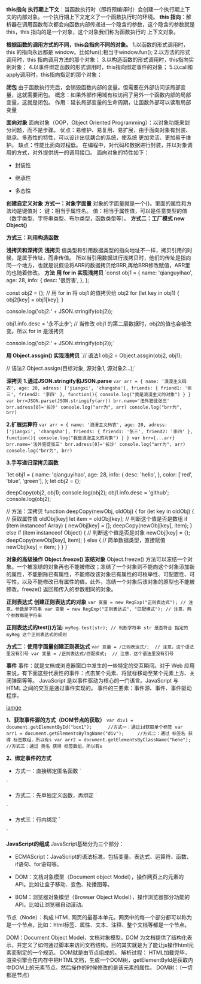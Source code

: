 **this指向**
**执行期上下文**：当函数执行时（即将预编译时）会创建一个执行期上下文的内部对象。一个执行期上下文定义了一个函数执行时的环境。
**this 指向**：解析器在调用函数每次都会向函数内部传递进一个隐含的参数，这个隐含的参数就是 this，this 指向的是一个对象，这个对象我们称为函数执行的 上下文对象。

**根据函数的调用方式的不同，this会指向不同的对象。**
1.以函数的形式调用时，this 的指向永远都是 window。比如fun();相当于window.fun();
2.以方法的形式调用时，this 指向调用方法的那个对象；
3.以构造函数的形式调用时，this指向实例对象；
4.以事件绑定函数的形式调用时，this指向绑定事件的对象；
5.以call和apply调用时，this指向指定的那个对象；

**闭包**
由于函数执行完后，会销毁函数内部的变量。但需要在外部访问该局部变量，这就需要闭包。
概念：如果外部作用域有权访问了另外一个函数内部的局部变量，这就是闭包。
作用：延长局部变量的生命周期，让函数外部可以读取局部变量

**面向对象**
面向对象（OOP，Object Oriented Programming）：以对象功能来划分问题，而不是步骤。
优点：易维护、易复用、易扩展，由于面向对象有封装、继承、多态性的特性，可以设计出低耦合的系统，使系统 更加灵活、更加易于维护。
缺点：性能比面向过程低。
在编程中，对代码和数据进行封装，并以对象调用的方式，对外提供统一的调用接口。
面向对象的特性如下：

* 封装性

* 继承性

* 多态性

**创建自定义对象**
**方式一：对象字面量**
对象的字面量就是一个{}。里面的属性和方法均是键值对：
键：相当于属性名。
值：相当于属性值，可以是任意类型的值（数字类型、字符串类型、布尔类型，函数类型等）。
**方式二：工厂模式 new Object()**

**方式三：利用构造函数**

**浅拷贝和深拷贝**
**浅拷贝**
值类型和引用数据类型的指向地址不一样，拷贝引用的时候，是属于传址，而非传值。
所以当引用数据进行浅拷贝时，他们的传址是指向同一个地方，也就是说假设将ARR的数据拷贝给BRR,再给BRR修改赋值，ARR里的也随着修改。
**方法**
**用 for in 实现浅拷贝**
`const obj1 = {
    name: 'qianguyihao',
    age: 28,
    info: {
        desc: '很厉害',
    },
};

const obj2 = {};
//  用 for in 将 obj1 的值拷贝给 obj2
for (let key in obj1) {
    obj2[key] = obj1[key];
}

console.log('obj2:' + JSON.stringify(obj2));

obj1.info.desc = '永不止步'; // 当修改 obj1 的第二层数据时，obj2的值也会被改变。所以  for in 是浅拷贝

console.log('obj2:' + JSON.stringify(obj2));`

**用 Object.assgin() 实现浅拷贝**
`// 语法1
obj2 = Object.assgin(obj2, obj1);

// 语法2
Object.assign(目标对象, 源对象1, 源对象2...);`

**深拷贝**
**1.通过JSON.stringify和JSON.parse**
`var arr = {
       name: '浪漫主义码农',
       age: 20,
       adress: ['jiangxi', 'changsha'],
       friends: {
           friend1: '张三',
           friend2: '李四'
       },
       function(){
           console.log("我是浪漫主义的对象")
       }
   }
   var brr=JSON.parse(JSON.stringify(arr))
   brr.name='法外狂徒张三'
   brr.adress[0]='长沙'
   console.log("arr为", arr)
   console.log("brr为", brr)`
   
   **2.扩展运算符**
   `var arr = {
       name: '浪漫主义码农',
       age: 20,
       adress: ['jiangxi', 'changsha'],
       friends: {
           friend1: '张三',
           friend2: '李四'
       },
       function(){
           console.log("我是浪漫主义的对象")
       }
   }
   var brr={...arr}
   brr.name='法外狂徒张三'
   brr.adress[0]='长沙'
   console.log("arr为", arr)
   console.log("brr为", brr)`
   
   **3.手写递归深拷贝函数**
   
  `let obj1 = {
    name: 'qianguyihao',
    age: 28,
    info: {
        desc: 'hello',
    },
    color: ['red', 'blue', 'green'],
};
let obj2 = {};

deepCopy(obj2, obj1);
console.log(obj2);
obj1.info.desc = 'github';
console.log(obj2);

// 方法：深拷贝
function deepCopy(newObj, oldObj) {
    for (let key in oldObj) {
        // 获取属性值 oldObj[key]
        let item = oldObj[key];
        // 判断这个值是否是数组
        if (item instanceof Array) {
            newObj[key] = [];
            deepCopy(newObj[key], item);
        } else if (item instanceof Object) {
            // 判断这个值是否是对象
            newObj[key] = {};
            deepCopy(newObj[key], item);
        } else {
            // 简单数据类型，直接赋值
            newObj[key] = item;
        }
    }
}`

**对象的高级操作**
**Object.freeze() 冻结对象**
Object.freeze() 方法可以冻结一个对象。一个被冻结的对象再也不能被修改；冻结了一个对象则不能向这个对象添加新的属性，不能删除已有属性，不能修改该对象已有属性的可枚举性、可配置性、可写性，以及不能修改已有属性的值。此外，冻结一个对象后该对象的原型也不能被修改。freeze() 返回和传入的参数相同的对象。


**正则表达式**
**创建正则表达式的对象**
`var 变量 = new RegExp("正则表达式"); // 注意，参数是字符串
var 变量 = new RegExp("正则表达式", "匹配模式"); // 注意，两个参数都是字符串`
  
  **正则表达式的test()方法:**
  `myReg.test(str); // 判断字符串 str 是否符合 指定的 myReg 这个正则表达式的规则`
  
  **方式二：使用字面量创建正则表达式**
  `var 变量 = /正则表达式/;  // 注意，这个语法里没有引号
	var 变量 = /正则表达式/匹配模式;  // 注意，这个语法里没有引号`
  
  
  **事件**
  事件：就是文档或浏览器窗口中发生的一些特定的交互瞬间。对于 Web 应用来说，有下面这些代表性的事件：点击某个元素、将鼠标移动至某个元素上方、关闭弹窗等等。
JavaScript 是以事件驱动为核心的一门语言。JavaScript 与 HTML 之间的交互是通过事件实现的。
事件的三要素：事件源、事件、事件驱动程序。

[iamge](https://camo.githubusercontent.com/30c50dd6ef77dca23ca4d744170980ce9c8c9bf44885ba6f3ee7704a06328767/687474703a2f2f696d672e736d79687661652e636f6d2f32303138303132365f313535332e706e67)

**1、获取事件源的方式（DOM节点的获取）**
`var div1 = document.getElementById("box1");      //方式一：通过id获取单个标签
var arr1 = document.getElementsByTagName("div");     //方式二：通过 标签名 获得 标签数组，所以有s
var arr2 = document.getElementsByClassName("hehe");  //方式三：通过 类名 获得 标签数组，所以有s`

**2、绑定事件的方式**
* 方式一：直接绑定匿名函数
`<div id="box1" ></div>
<script type="text/javascript">
    var div1 = document.getElementById("box1");
    //绑定事件的第一种方式
    div1.onclick = function () {
        alert("我是弹出的内容");
    }
</script>`

* 方式二：先单独定义函数，再绑定
`<div id="box1" ></div>
<script type="text/javascript">
    var div1 = document.getElementById("box1");
    //绑定事件的第二种方式
    div1.onclick = fn;   //注意，这里是fn，不是fn()。fn()指的是返回值。
    //单独定义函数
    function fn() {
        alert("我是弹出的内容");
    }
</script>`

* 方式三：行内绑定
`<!--行内绑定-->
<div id="box1" onclick="fn()"></div>
<script type="text/javascript">

    function fn() {
        alert("我是弹出的内容");
    }

</script>`

**JavaScript的组成**
JavaScript基础分为三个部分：

* ECMAScript：JavaScript的语法标准。包括变量、表达式、运算符、函数、if语句、for语句等。

* DOM：文档对象模型（Document object Model），操作网页上的元素的API。比如让盒子移动、变色、轮播图等。

* BOM：浏览器对象模型（Browser Object Model），操作浏览器部分功能的API。比如让浏览器自动滚动。

节点（Node）：构成 HTML 网页的最基本单元。网页中的每一个部分都可以称为是一个节点，比如：html标签、属性、文本、注释、整个文档等都是一个节点。

DOM：Document Object Model，文档对象模型。DOM 为文档提供了结构化表示，并定义了如何通过脚本来访问文档结构。目的其实就是为了能让js操作html元素而制定的一个规范。
DOM就是由节点组成的。
解析过程： HTML加载完毕，渲染引擎会在内存中把HTML文档，生成一个DOM树，getElementById是获取内中DOM上的元素节点。然后操作的时候修改的是该元素的属性。
DOM树：（一切都是节点）

